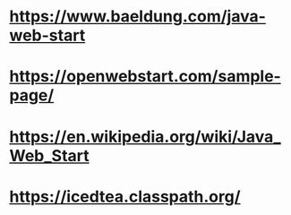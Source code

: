 # https://www.baeldung.com/java-web-start
# https://openwebstart.com/sample-page/
# https://en.wikipedia.org/wiki/Java_Web_Start
# https://icedtea.classpath.org/